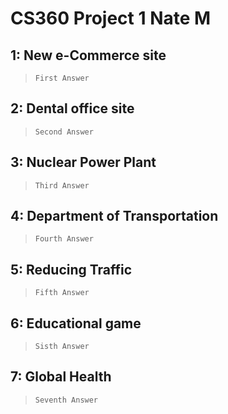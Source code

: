 # CS360 Project 1 Nate M

## 1: New e-Commerce site
> `First Answer`

## 2: Dental office site
> `Second Answer`

## 3: Nuclear Power Plant
> `Third Answer`

## 4: Department of Transportation
> `Fourth Answer`

## 5: Reducing Traffic
> `Fifth Answer`

## 6: Educational game
> `Sisth Answer`

## 7: Global Health
> `Seventh Answer`
